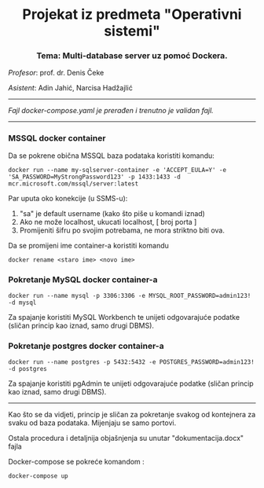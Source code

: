 <h1 align = "center" >Projekat iz predmeta "Operativni sistemi"</h1>

<h3 align = "center">Tema: Multi-database server uz pomoć Dockera. </h3>

<i>Profesor</i>: prof. dr. Denis Čeke

<i>Asistent</i>: Adin Jahić, Narcisa Hadžajlić
<hr>
<p> <i>Fajl docker-compose.yaml je prerađen i trenutno je validan fajl.</i></p>

<hr>
<h3> MSSQL docker container </h3>

Da se pokrene obična MSSQL baza podataka koristiti komandu: 

```
docker run --name my-sqlserver-container -e 'ACCEPT_EULA=Y' -e 'SA_PASSWORD=MyStrongPassword123' -p 1433:1433 -d mcr.microsoft.com/mssql/server:latest 
```

Par uputa oko konekcije (u SSMS-u): 

1. "sa" je default username (kako što piše u komandi iznad)
2. Ako ne može localhost, ukucati localhost, [ broj porta ]
3. Promijeniti šifru po svojim potrebama, ne mora striktno biti ova. 

Da se promijeni ime container-a koristiti komandu 

```
docker rename <staro ime> <novo ime>
```
  
  <h3>Pokretanje MySQL docker container-a </h3>
  
  ```
  docker run --name mysql -p 3306:3306 -e MYSQL_ROOT_PASSWORD=admin123! -d mysql
  ```
  
  Za spajanje koristiti MySQL Workbench te unijeti odgovarajuće podatke (sličan princip kao iznad, samo drugi DBMS).
  
  
  <h3>Pokretanje postgres docker container-a </h3>
  
  ```
  docker run --name postgres -p 5432:5432 -e POSTGRES_PASSWORD=admin123! -d postgres
  ```
  
  Za spajanje koristiti pgAdmin te unijeti odgovarajuće podatke (sličan princip kao iznad, samo drugi DBMS).
  
  <hr>
  Kao što se da vidjeti, princip je sličan za pokretanje svakog od kontejnera za svaku od baza podataka. Mijenjaju se samo portovi.
  
  Ostala procedura i detaljnija objašnjenja su unutar "dokumentacija.docx" fajla 
<br>

Docker-compose se pokreće komandom :

``` 
docker-compose up
```
